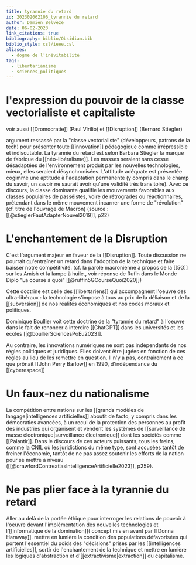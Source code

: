 ```yaml
---
title: tyrannie du retard
id: 202302062106_tyrannie du retard
author: Damien Belvèze
date: 06-02-2023
link_citations: true
bibliography: biblio/Obsidian.bib
biblio_style: csl/ieee.csl
aliases:
  - dogme de l'inévitabilité
tags:
  - libertarianisme
  - sciences_politiques
---
```


# l'expression du pouvoir de la classe vectorialiste et capitaliste

voir aussi [[Dromocratie]] (Paul Virilio) et [[Disruption]] (Bernard Stiegler)

argument ressassé par la "classe vectorialiste" (développeurs, patrons de la tech) pour présenter toute [[innovation]] pédagogique comme irrépressible et indiscutable. 
La tyrannie du retard est selon Barbara Stiegler la marque de fabrique du [[néo-libéralisme]]. Les masses seraient sans cesse désadaptées de l'environnement produit par les nouvelles technologies, mieux, elles seraient désynchronisées. L'attitude adéquate est présentée cogimme une aptitude à l'adaptation permanente (y compris dans le champ du savoir, un savoir ne saurait avoir qu'une validité très transitoire). Avec ce discours, la classe dominante qualifie les mouvements favorables aux classes populaires de passéistes, voire de rétrogrades ou réactionnaires, prétendant dans le même mouvement incarner une forme de "révolution" (cf. titre de l'ouvrage de Macron) (source : [[@stieglerFautAdapterNouvel2019]], p22)

# L'enchantement de la Disruption

C'est l'argument majeur en faveur de la [[Disruption]]. Toute discussion ne pourrait qu'entraîner un retard dans l'adoption de la technique et faire baisser notre compétitivité. (cf. la parole macronienne à propos de la [[5G]] sur les Amish et la lampe à huile., voir réponse de Rufin dans le Monde Diplo "La course à quoi" [[@ruffin5GCourseQuoi2020]]) 

Cette doctrine est celle des [[libertariens]] qui accompagnent l'oeuvre des ultra-libéraux : la technologie s'impose à tous au prix de la déliaison et de la [[subversion]] de nos réalités économiques et nos codes moraux et politiques. 

Dominique Boullier voit cette doctrine de la "tyrannie du retard" à l'oeuvre dans le fait de renoncer à interdire [[ChatGPT]] dans les universités et les écoles [[@boullierSciencesPoEu2023]]. 



Au contraire, les innovations numériques ne sont pas indépendants de nos règles politiques et juridiques. Elles doivent être jugées en fonction de ces règles au lieu de les remettre en question. Il n'y a pas, contrairement à ce que prônait [[John Perry Barlow]] en 1990, d'indépendance du [[cyberespace]]

# Un faux-nez du nationalisme

La compétition entre nations sur les [[grands modèles de langage|intelligences artificielles]] aboutit de facto, y compris dans les démocraties avancées, à un recul de la protection des personnes au profit des industries qui organisent et vendent les systèmes de [[surveillance de masse électronique|surveillance électronique]] dont les sociétés comme [[Palantir]]. Dans le discours de ces acteurs puissants, tous les freins, comme la CNIL où les juridictions du même type, sont accusées tantôt de freiner l'économie, tantôt de ne pas assez soutenir les efforts de la nation pour se mettre à niveau ([[@crawfordContreatlasIntelligenceArtificielle2023]], p259). 

# Ne pas plier face à la tyrannie du retard

Aller au delà de la portée éthique pour interroger les relations de pouvoir à l'oeuvre devant l'implémentation des nouvelles technologies et l'[[informatique de la domination]]( concept mis en avant par [[Donna Haraway]].
mettre en lumière la condition des populations défavorisées qui portent l'essentiel du poids des "décisions" prises par les [[intelligences artificielles]], sortir de l'enchantement de la technique et mettre en lumière les logiques d'abstraction et d'[[extractivisme|extraction]] du capitalisme. 